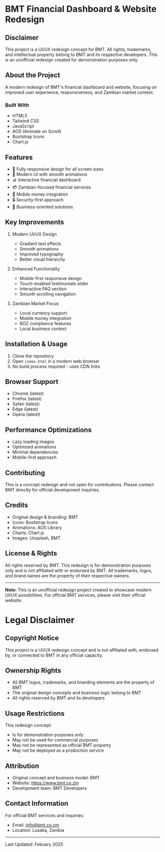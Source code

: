 # BMT Financial Dashboard & Website Redesign

## Disclaimer
This project is a UI/UX redesign concept for BMT. All rights, trademarks, and intellectual property belong to BMT and its respective developers. This is an unofficial redesign created for demonstration purposes only.

## About the Project
A modern redesign of BMT's financial dashboard and website, focusing on improved user experience, responsiveness, and Zambian market context.

### Built With
- HTML5
- Tailwind CSS
- JavaScript
- AOS (Animate on Scroll)
- Bootstrap Icons
- Chart.js

## Features
- 📱 Fully responsive design for all screen sizes
- 🎨 Modern UI with smooth animations
- 📊 Interactive financial dashboard
- 💳 Zambian-focused financial services
- 📱 Mobile money integration
- 🔒 Security-first approach
- 💼 Business-oriented solutions


## Key Improvements
1. Modern UI/UX Design
   - Gradient text effects
   - Smooth animations
   - Improved typography
   - Better visual hierarchy

2. Enhanced Functionality
   - Mobile-first responsive design
   - Touch-enabled testimonials slider
   - Interactive FAQ section
   - Smooth scrolling navigation

3. Zambian Market Focus
   - Local currency support
   - Mobile money integration
   - BOZ compliance features
   - Local business context

## Installation & Usage
1. Clone the repository
2. Open `index.html` in a modern web browser
3. No build process required - uses CDN links

## Browser Support
- Chrome (latest)
- Firefox (latest)
- Safari (latest)
- Edge (latest)
- Opera (latest)

## Performance Optimizations
- Lazy loading images
- Optimized animations
- Minimal dependencies
- Mobile-first approach


## Contributing
This is a concept redesign and not open for contributions. Please contact BMT directly for official development inquiries.

## Credits
- Original design & branding: BMT
- Icons: Bootstrap Icons
- Animations: AOS Library
- Charts: Chart.js
- Images: Unsplash, BMT

## License & Rights
All rights reserved by BMT. This redesign is for demonstration purposes only and is not affiliated with or endorsed by BMT. All trademarks, logos, and brand names are the property of their respective owners.

---

**Note:** This is an unofficial redesign project created to showcase modern UI/UX possibilities. For official BMT services, please visit their official website.

# Legal Disclaimer

## Copyright Notice
This project is a UI/UX redesign concept and is not affiliated with, endorsed by, or connected to BMT in any official capacity.

## Ownership Rights
- All BMT logos, trademarks, and branding elements are the property of BMT
- The original design concepts and business logic belong to BMT
- All rights reserved by BMT and its developers

## Usage Restrictions
This redesign concept:
- Is for demonstration purposes only
- May not be used for commercial purposes
- May not be represented as official BMT property
- May not be deployed as a production service

## Attribution
- Original concept and business model: BMT
- Website: https://www.bmt.co.zm
- Development team: BMT Developers

## Contact Information
For official BMT services and inquiries:
- Email: info@bmt.co.zm
- Location: Lusaka, Zambia

---

Last Updated: Febuary 2025